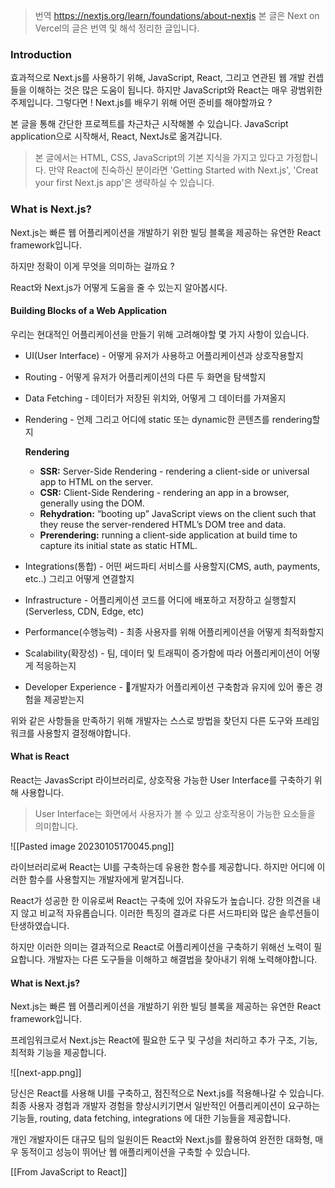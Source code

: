 
> 번역 https://nextjs.org/learn/foundations/about-nextjs
> 본 글은 Next on Vercel의 글은 번역 및 해석 정리한 글입니다. 
> 

### Introduction

효과적으로 Next.js를 사용하기 위해, JavaScript, React, 그리고 연관된 웹 개발 컨셉들을 이해하는 것은 많은 도움이 됩니다. 하지만 JavaScript와 React는 매우 광범위한 주제입니다. 그렇다면 ! Next.js를 배우기 위해 어떤 준비를 해야할까요 ?

본 글을 통해 간단한 프로젝트를 차근차근 시작해볼 수 있습니다. JavaScript application으로 시작해서, React, NextJs로 옮겨갑니다. 

> 본 글에서는 HTML, CSS, JavaScript의 기본 지식을 가지고 있다고 가정합니다. 만약 React에 친숙하신 분이라면 'Getting Started with Next.js', 'Creat your first Next.js app'은 생략하실 수 있습니다.

### What is Next.js?

Next.js는 빠른 웹 어플리케이션을 개발하기 위한 빌딩 블록을 제공하는 유연한 React framework입니다. 

하지만 정확이 이게 무엇을 의미하는 걸까요 ?

React와 Next.js가 어떻게 도움을 줄 수 있는지 알아봅시다.

#### Building Blocks of a Web Application

우리는 현대적인 어플리케이션을 만들기 위해 고려해야할 몇 가지 사항이 있습니다.

- UI(User Interface) - 어떻게 유저가 사용하고 어플리케이션과 상호작용할지 
- Routing - 어떻게 유저가 어플리케이션의 다른 두 화면을 탐색할지 
- Data Fetching - 데이터가 저장된 위치와, 어떻게 그 데이터를 가져올지 
- Rendering - 언제 그리고 어디에 static 또는 dynamic한 콘텐츠를 rendering할지 

 	**Rendering**
	-   **SSR:** Server-Side Rendering - rendering a client-side or universal app to HTML on the server.
	-   **CSR:** Client-Side Rendering - rendering an app in a browser, generally using the DOM.
	-   **Rehydration:** “booting up” JavaScript views on the client such that they reuse the server-rendered HTML’s DOM tree and data.
	-   **Prerendering:** running a client-side application at build time to capture its initial state as static HTML.
- Integrations(통합) - 어떤 써드파티 서비스를 사용할지(CMS, auth, payments, etc..) 그리고 어떻게 연결할지
- Infrastructure - 어플리케이션 코드를 어디에 배포하고 저장하고 실행할지(Serverless, CDN, Edge, etc)
- Performance(수행능력) - 최종 사용자를 위해 어플리케이션을 어떻게 최적화할지
- Scalability(확장성) - 팀, 데이터 및 트래픽이 증가함에 따라 어플리케이션이 어떻게 적응하는지  
- Developer Experience - 개발자가 어플리케이션 구축함과 유지에 있어 좋은 경험을 제공받는지 

위와 같은 사항들을 만족하기 위해 개발자는 스스로 방법을 찾던지 다른 도구와 프레임워크를 사용할지 결정해야합니다. 

#### What is React

React는 JavasScript 라이브러리로, 상호작용 가능한 User Interface를 구축하기 위해 사용합니다. 

 > User Interface는 화면에서 사용자가 볼 수 있고 상호작용이 가능한 요소들을 의미합니다.

![[Pasted image 20230105170045.png]]

라이브러리로써 React는 UI를 구축하는데 유용한 함수를 제공합니다. 하지만 어디에 이러한 함수를 사용할지는 개발자에게 맡겨집니다.

React가 성공한 한 이유로써 React는 구축에 있어 자유도가 높습니다. 강한 의견을 내지 않고  비교적 자유롭습니다. 이러한 특징의 결과로 다른 서드파티와 많은 솔루션들이 탄생하였습니다. 

하지만 이러한 의미는 결과적으로 React로 어플리케이션을 구축하기 위해선 노력이 필요합니다. 개발자는 다른 도구들을 이해하고 해결법을 찾아내기 위해 노력해야합니다.

#### What is Next.js?

Next.js는 빠른 웹 어플리케이션을 개발하기 위한 빌딩 블록을 제공하는 유연한 React framework입니다. 

프레임워크로서 Next.js는 React에 필요한 도구 및 구성을 처리하고 추가 구조, 기능, 최적화 기능을 제공합니다. 

![[next-app.png]]

당신은 React를 사용해 UI를 구축하고, 점진적으로 Next.js를 적용해나갈 수 있습니다. 최종 사용자 경험과 개발자 경험을 향상시키기면서  일반적인 어플리케이션이 요구하는 기능들, routing, data fetching, integrations 에 대한 기능들을 제공합니다. 

개인 개발자이든 대규모 팀의 일원이든 React와 Next.js를 활용하여 완전한 대화형, 매우 동적이고 성능이 뛰어난 웹 애플리케이션을 구축할 수 있습니다.

[[From JavaScript to React]]